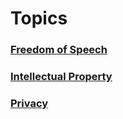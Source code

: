 

# Topics 
### [Freedom of Speech](FreedomOfSpeech.md)
### [Intellectual Property](IP.md)
### [Privacy](PRIVACY.md)